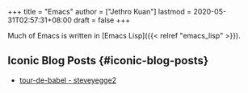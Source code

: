 +++
title = "Emacs"
author = ["Jethro Kuan"]
lastmod = 2020-05-31T02:57:31+08:00
draft = false
+++

Much of Emacs is written in [Emacs Lisp]({{< relref "emacs_lisp" >}}).

## Iconic Blog Posts {#iconic-blog-posts}

- [tour-de-babel - steveyegge2](https://sites.google.com/site/steveyegge2/tour-de-babel)
